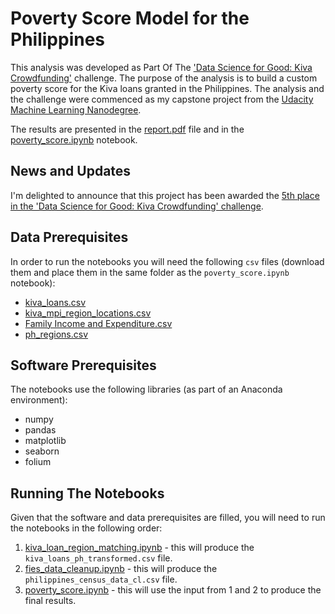# Poverty Score Model for the Philippines
This analysis was developed as Part Of The ['Data Science for Good: Kiva Crowdfunding'](https://www.kaggle.com/kiva/data-science-for-good-kiva-crowdfunding 'Kaggle') challenge. The purpose of the analysis is to build a custom poverty score for the Kiva loans granted in the Philippines. The analysis and the challenge were commenced as my capstone project from the [Udacity Machine Learning Nanodegree](https://www.udacity.com/course/machine-learning-engineer-nanodegree--nd009t 'Udacity').

The results are presented in the [report.pdf](https://github.com/rossrco/kiva_ph_poverty_score/blob/master/report.pdf) file and in the [poverty_score.ipynb](https://github.com/rossrco/kiva_ph_poverty_score/blob/master/poverty_score.ipynb) notebook.

## News and Updates
I'm delighted to announce that this project has been awarded the [5th place in the 'Data Science for Good: Kiva Crowdfunding' challenge](https://www.kaggle.com/kiva/data-science-for-good-kiva-crowdfunding/discussion/57352).

## Data Prerequisites
In order to run the notebooks you will need the following `csv` files (download them and place them in the same folder as the `poverty_score.ipynb` notebook):
  * [kiva_loans.csv](https://www.kaggle.com/kiva/data-science-for-good-kiva-crowdfunding/data 'Kaggle')
  * [kiva_mpi_region_locations.csv](https://www.kaggle.com/kiva/data-science-for-good-kiva-crowdfunding/data 'Kaggle')
  * [Family Income and Expenditure.csv](https://www.kaggle.com/grosvenpaul/family-income-and-expenditure/data 'Kaggle')
  * [ph_regions.csv](https://www.kaggle.com/rossrco/administrative-regions-in-the-philippines/data 'Kaggle')

## Software Prerequisites
The notebooks use the following libraries (as part of an Anaconda environment):
  * numpy
  * pandas
  * matplotlib
  * seaborn
  * folium

## Running The Notebooks
Given that the software and data prerequisites are filled, you will need to run the notebooks in the following order:

  1. [kiva_loan_region_matching.ipynb](https://github.com/rossrco/kiva_ph_poverty_score/blob/master/kiva_loan_region_matching.ipynb) - this will produce the `kiva_loans_ph_transformed.csv` file.
  2. [fies_data_cleanup.ipynb](https://github.com/rossrco/kiva_ph_poverty_score/blob/master/fies_data_cleanup.ipynb) - this will produce the `philippines_census_data_cl.csv` file.
  3. [poverty_score.ipynb](https://github.com/rossrco/kiva_ph_poverty_score/blob/master/poverty_score.ipynb) - this will use the input from 1 and 2 to produce the final results.
